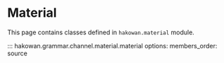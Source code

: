 # Material

This page contains classes defined in `hakowan.material` module.

::: hakowan.grammar.channel.material.material
    options:
      members_order: source
